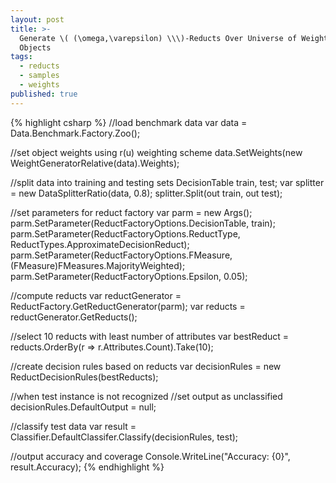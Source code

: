 ```yaml
---
layout: post
title: >-
  Generate \( (\omega,\varepsilon) \\\)-Reducts Over Universe of Weighted
  Objects
tags:
  - reducts
  - samples
  - weights
published: true
---
```

{% highlight csharp %}
//load benchmark data
var data = Data.Benchmark.Factory.Zoo();

//set object weights using r(u) weighting scheme
data.SetWeights(new WeightGeneratorRelative(data).Weights);

//split data into training and testing sets
DecisionTable train, test;
var splitter = new DataSplitterRatio(data, 0.8);
splitter.Split(out train, out test);

//set parameters for reduct factory
var parm = new Args();
parm.SetParameter(ReductFactoryOptions.DecisionTable, train);
parm.SetParameter(ReductFactoryOptions.ReductType, ReductTypes.ApproximateDecisionReduct);
parm.SetParameter(ReductFactoryOptions.FMeasure, (FMeasure)FMeasures.MajorityWeighted);
parm.SetParameter(ReductFactoryOptions.Epsilon, 0.05);

//compute reducts
var reductGenerator = ReductFactory.GetReductGenerator(parm);
var reducts = reductGenerator.GetReducts();

//select 10 reducts with least number of attributes
var bestReduct = reducts.OrderBy(r => r.Attributes.Count).Take(10);

//create decision rules based on reducts
var decisionRules = new ReductDecisionRules(bestReducts);

//when test instance is not recognized
//set output as unclassified
decisionRules.DefaultOutput = null;

//classify test data
var result = Classifier.DefaultClassifer.Classify(decisionRules, test);

//output accuracy and coverage
Console.WriteLine("Accuracy: {0}", result.Accuracy);
{% endhighlight %}
